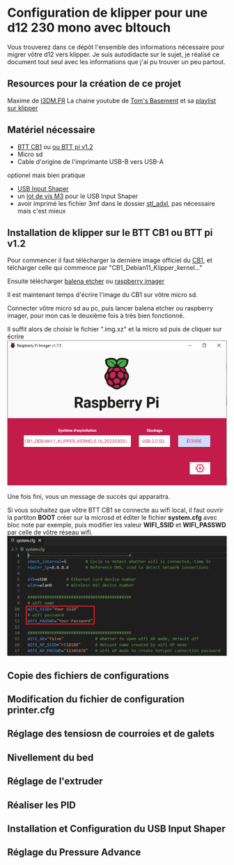 # Configuration de klipper pour une d12 230 mono avec bltouch

Vous trouverez dans ce dépôt l'ensemble des informations nécessaire pour migrer vôtre d12 vers klipper.
Je suis autodidacte sur le sujet, je réalisé ce document tout seul avec les informations que j'ai pu trouver un peu partout.

## Resources pour la création de ce projet
Maxime de [I3DM.FR](https://i3dm.fr/2023/03/25/klipper-sur-wanhao-d12/)
La chaine youtube de [Tom's Basement](https://www.youtube.com/@TomsBasement) et sa [playlist sur klipper](https://www.youtube.com/playlist?list=PLG2DUsM4SElSYaGta07jPFdrE_DXlMMff)

## Matériel nécessaire

- [BTT CB1](https://biqu.equipment/collections/control-board/products/pi4b-adapter-v1-0?variant=39847230242914) ou [ou BTT pi v1.2](https://biqu.equipment/products/bigtreetech-btt-pi-v1-2?variant=40326121980002)
- Micro sd
- Cable d'origine de l'imprimante USB-B vers USB-A

optionel mais bien pratique
- [USB Input Shaper](https://fr.aliexpress.com/item/1005005411366555.html?spm=a2g0o.order_list.order_list_main.11.c0355e5bKZAxdP&gatewayAdapt=glo2fra) 
- un [lot de vis M3](https://www.amazon.fr/gp/product/B0BCYW4YTX/ref=ppx_yo_dt_b_search_asin_title?ie=UTF8&psc=1) pour le USB Input Shaper
- avoir imprimé les fichier 3mf dans le dossier [stl_adxl](https://github.com/sheldonGordon/klipper-config/tree/main/stl_adxl), pas nécessaire mais c'est mieux
 
## Installation de klipper sur le BTT CB1 ou BTT pi v1.2
Pour commencer il faut télécharger la dernière image officiel du [CB1](https://github.com/bigtreetech/CB1/releases), et télcharger celle qui commence par "CB1_Debian11_Klipper_kernel..."

Ensuite télécharger [balena etcher](https://etcher.balena.io/) ou [raspberry imager](https://www.raspberrypi.com/software/)

Il est maintenant temps d'écrire l'image du CB1 sur vôtre micro sd.

Connecter vôtre micro sd au pc, puis lancer balena etcher ou raspberry imager, pour mon cas le deuxième fois à très bien fonctionné.

Il suffit alors de choisir le fichier ".img.xz" et la micro sd puis de cliquer sur écrire
![alt raspberry_imager](./images/raspberryImager.PNG)

Une fois fini, vous un message de succès qui apparaitra.

Si vous souhaitez que vôtre BTT CB1 se connecte au wifi local, il faut ouvrir la partiton **BOOT** créer sur la microsd et éditer le fichier **system.cfg** avec bloc note par exemple, puis modifier les valeur **WIFI_SSID** et **WIFI_PASSWD** par celle de vôtre réseau wifi.
![alt configuration_wifi](./images/configuration_wifi.PNG)

## Copie des fichiers de configurations

## Modification du fichier de configuration printer.cfg

## Réglage des tensiosn de courroies et de galets

## Nivellement du bed

## Réglage de l'extruder

## Réaliser les PID

## Installation et Configuration du USB Input Shaper

## Réglage du Pressure Advance
